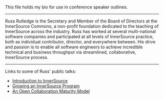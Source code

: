 This file holds my bio for use in conference speaker outlines.

- - -

Russ Rutledge is the Secretary and Member of the Board of Directors at the InnerSource Commons,
a non-profit foundation dedicated to the teaching of InnerSource across the industry.
Russ has worked at several multi-national software companies and participated at all levels of InnerSource practice,
both as individual contributor, director, and everywhere between.
His drive and passion is to enable all software engineers to achieve incredible technical and business throughput via streamlined, collaborative, InnerSource process.

- - -

Links to some of Russ' public talks:

* [Introduction to InnerSource](https://learning.oreilly.com/videos/introduction-to-innersource/9781492041504)
* [Growing an InnerSource Program](https://learning.oreilly.com/videos/oscon-2018-/9781492026075/9781492026075-video321576)
* [An Open Collaboration Maturity Model](https://learning.oreilly.com/videos/oscon-2019/9781492050643/9781492050643-video325987)
